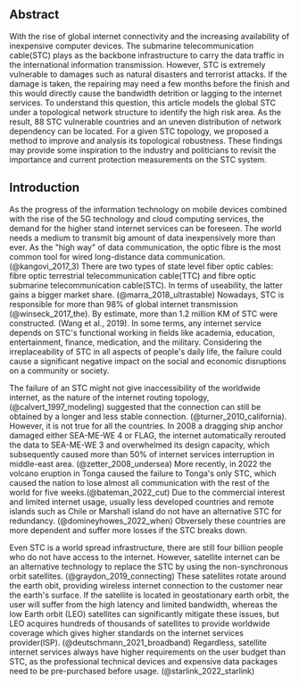 ## Abstract
With the rise of global internet connectivity and the increasing availability of inexpensive computer devices. The submarine telecommunication cable(STC) plays as the backbone infrastructure to carry the data traffic in the international information transmission. However, STC is extremely vulnerable to damages such as natural disasters and terrorist attacks. If the damage is taken, the repairing may need a few months before the finish and this would directly cause the bandwidth detrition or lagging to the internet services. To understand this question, this article models the global STC under a topological network structure to identify the high risk area. As the result, 88 STC vulnerable countries and an uneven distribution of network dependency can be located. For a given STC topology, we proposed a method to improve and analysis its topological robustness. These findings may provide some inspiration to the industry and politicians to revisit the importance and current protection measurements on the STC system.

## Introduction
As the progress of the information technology on mobile devices combined with the rise of the 5G technology and cloud computing services, the demand for the higher stand internet services can be foreseen. The world needs a medium to transmit big amount of data inexpensively more than ever. As the "high way" of data communication, the optic fibre is the most common tool for wired long-distance data communication.(@kangovi_2017_3) There are two types of state level fiber optic cables: fibre optic terrestrial telecommunication cable(TTC) and fibre optic submarine telecommunication cable(STC). In terms of useability, the latter gains a bigger market share. (@marra_2018_ultrastable) Nowadays, STC is responsible for more than 98% of global internet transmission (@winseck_2017_the). By estimate, more than 1.2 million KM of STC were constructed. (Wang et al., 2019). In some terms, any internet service depends on STC's functional working in fields like academia, education, entertainment, finance, medication, and the military. Considering the irreplaceability of STC in all aspects of people's daily life, the failure could cause a significant negative impact on the social and economic disruptions on a community or society. 

The failure of an STC might not give inaccessibility of the worldwide internet, as the nature of the internet routing topology, (@calvert_1997_modeling) suggested that the connection can still be obtained by a longer and less stable connection. (@turner_2010_california). However, it is not true for all the countries. In 2008 a dragging ship anchor damaged either SEA-ME-WE 4 or FLAG, the internet automatically rerouted the data to SEA-ME-WE 3 and overwhelmed its design capacity, which subsequently caused more than 50% of internet services interruption in middle-east area. (@zetter_2008_undersea) More recently, in 2022 the volcano eruption in Tonga caused the failure to Tonga's only STC, which caused the nation to lose almost all communication with the rest of the world for five weeks.(@bateman_2022_cut) Due to the commercial interest and limited internet usage, usually less developed countries and remote islands such as Chile or Marshall island do not have an alternative STC for redundancy. (@domineyhowes_2022_when) Obversely these countries are more dependent and suffer more losses if the STC breaks down. 
    
Even STC is a world spread infrastructure, there are still four billion people who do not have access to the internet. However, satellite internet can be an alternative technology to replace the STC by using the non-synchronous orbit satellites. (@graydon_2019_connecting) These satellites rotate around the earth obit, providing wireless internet connection to the customer near the earth's surface. If the satellite is located in geostationary earth orbit, the user will suffer from the high latency and limited bandwidth, whereas the low Earth orbit (LEO) satellites can significantly mitigate these issues, but LEO acquires hundreds of thousands of satellites to provide worldwide coverage which gives higher standards on the internet services provider(ISP). (@deutschmann_2021_broadband) Regardless, satellite internet services always have higher requirements on the user budget than STC, as the professional technical devices and expensive data packages need to be pre-purchased before usage. (@starlink_2022_starlink)
